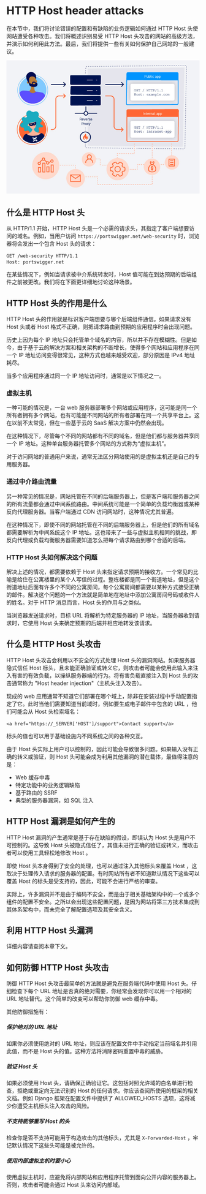 # HTTP Host header attacks

在本节中，我们将讨论错误的配置和有缺陷的业务逻辑如何通过 HTTP Host 头使网站遭受各种攻击。我们将概述识别易受 HTTP Host 头攻击的网站的高级方法，并演示如何利用此方法。最后，我们将提供一些有关如何保护自己网站的一般建议。

![](https://raw.githubusercontent.com/RifeWang/images/master/web-security/host-header-attacks.jpg)


## 什么是 HTTP Host 头

从 HTTP/1.1 开始，HTTP Host 头是一个必需的请求头，其指定了客户端想要访问的域名。例如，当用户访问 `https://portswigger.net/web-security` 时，浏览器将会发出一个包含 Host 头的请求：
```
GET /web-security HTTP/1.1
Host: portswigger.net
```

在某些情况下，例如当请求被中介系统转发时，Host 值可能在到达预期的后端组件之前被更改。我们将在下面更详细地讨论这种场景。


## HTTP Host 头的作用是什么

HTTP Host 头的作用就是标识客户端想要与哪个后端组件通信。如果请求没有 Host 头或者 Host 格式不正确，则把请求路由到预期的应用程序时会出现问题。

历史上因为每个 IP 地址只会托管单个域名的内容，所以并不存在模糊性。但是如今，由于基于云的解决方案和相关架构的不断增长，使得多个网站和应用程序在同一个 IP 地址访问变得很常见，这种方式也越来越受欢迎，部分原因是 IPv4 地址耗尽。

当多个应用程序通过同一个 IP 地址访问时，通常是以下情况之一。


### 虚拟主机

一种可能的情况是，一台 web 服务器部署多个网站或应用程序，这可能是同一个所有者拥有多个网站，也有可能是不同网站的所有者部署在同一个共享平台上。这在以前不太常见，但在一些基于云的 SaaS 解决方案中仍然会出现。

在这种情况下，尽管每个不同的网站都有不同的域名，但是他们都与服务器共享同一个 IP 地址。这种单台服务器托管多个网站的方式称为“虚拟主机”。

对于访问网站的普通用户来说，通常无法区分网站使用的是虚拟主机还是自己的专用服务器。


### 通过中介路由流量

另一种常见的情况是，网站托管在不同的后端服务器上，但是客户端和服务器之间的所有流量都会通过中间系统路由。中间系统可能是一个简单的负载均衡器或某种反向代理服务器。当客户端通过 CDN 访问网站时，这种情况尤其普遍。

在这种情况下，即使不同的网站托管在不同的后端服务器上，但是他们的所有域名都需要解析为中间系统这个 IP 地址。这也带来了一些与虚拟主机相同的挑战，即反向代理或负载均衡服务器需要知道怎么把每个请求路由到哪个合适的后端。


### HTTP Host 头如何解决这个问题

解决上述的情况，都需要依赖于 Host 头来指定请求预期的接收方。一个常见的比喻是给住在公寓楼里的某个人写信的过程。整栋楼都是同一个街道地址，但是这个街道地址后面有许多个不同的公寓房间，每个公寓房间都需要以某种方式接受正确的邮件。解决这个问题的一个方法就是简单地在地址中添加公寓房间号码或收件人的姓名。对于 HTTP 消息而言，Host 头的作用与之类似。

当浏览器发送请求时，目标 URL 将解析为特定服务器的 IP 地址，当服务器收到请求时，它使用 Host 头来确定预期的后端并相应地转发该请求。


## 什么是 HTTP Host 头攻击

HTTP Host 头攻击会利用以不安全的方式处理 Host 头的漏洞网站。如果服务器隐式信任 Host 标头，且未能正确验证或转义它，则攻击者可能会使用此输入来注入有害的有效负载，以操纵服务器端的行为。将有害负载直接注入到 Host 头的攻击通常称为 "Host header injection"（主机头注入攻击）。

现成的 web 应用通常不知道它们部署在哪个域上，除非在安装过程中手动配置指定了它。此时当他们需要知道当前域时，例如要生成电子邮件中包含的 URL ，他们可能会从 Host 头检索域名：
```
<a href="https://_SERVER['HOST']/support">Contact support</a>
```

标头的值也可以用于基础设施内不同系统之间的各种交互。

由于 Host 头实际上用户可以控制的，因此可能会导致很多问题。如果输入没有正确的转义或验证，则 Host 头可能会成为利用其他漏洞的潜在载体，最值得注意的是：
- Web 缓存中毒
- 特定功能中的业务逻辑缺陷
- 基于路由的 SSRF
- 典型的服务器漏洞，如 SQL 注入


## HTTP Host 漏洞是如何产生的

HTTP Host 漏洞的产生通常是基于存在缺陷的假设，即误认为 Host 头是用户不可控制的。这导致 Host 头被隐式信任了，其值未进行正确的验证或转义，而攻击者可以使用工具轻松地修改 Host 。

即使 Host 头本身得到了安全的处理，也可以通过注入其他标头来覆盖 Host ，这取决于处理传入请求的服务器的配置。有时网站所有者不知道默认情况下这些可以覆盖 Host 的标头是受支持的，因此，可能不会进行严格的审查。

实际上，许多漏洞并不是由于编码不安全，而是由于相关基础架构中的一个或多个组件的配置不安全。之所以会出现这些配置问题，是因为网站将第三方技术集成到其体系架构中，而未完全了解配置选项及其安全含义。


## 利用 HTTP Host 头漏洞

详细内容请查阅本章下文。


## 如何防御 HTTP Host 头攻击

防御 HTTP Host 头攻击最简单的方法就是避免在服务端代码中使用 Host 头。仔细检查下每个 URL 地址是否真的绝对需要，你经常会发现你可以用一个相对的 URL 地址替代。这个简单的改变可以帮助你防御 web 缓存中毒。

其他防御措施有：

##### 保护绝对的 URL 地址

如果你必须使用绝对的 URL 地址，则应该在配置文件中手动指定当前域名并引用此值，而不是 Host 头的值。这种方法将消除密码重置中毒的威胁。

##### 验证 Host 头

如果必须使用 Host 头，请确保正确验证它。这包括对照允许域的白名单进行检查，拒绝或重定向无法识别的 Host 的任何请求。你应该查阅所使用的框架的相关文档。例如 Django 框架在配置文件中提供了 ALLOWED_HOSTS 选项，这将减少你遭受主机标头注入攻击的风险。

##### 不支持能够重写 Host 的头

检查你是否不支持可能用于构造攻击的其他标头，尤其是 `X-Forwarded-Host` ，牢记默认情况下这些头可能是被允许的。

##### 使用内部虚拟主机时要小心

使用虚拟主机时，应避免将内部网站和应用程序托管到面向公开内容的服务器上。否则，攻击者可能会通过 Host 头来访问内部域。